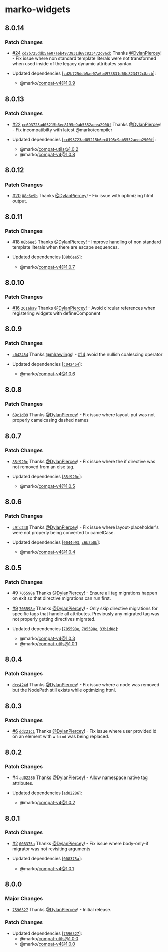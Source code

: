 # marko-widgets

## 8.0.14

### Patch Changes

- [#24](https://github.com/marko-js/compat/pull/24) [`cd2b725ddb5ae07a6b4973831d68c823472c8acb`](https://github.com/marko-js/compat/commit/cd2b725ddb5ae07a6b4973831d68c823472c8acb) Thanks [@DylanPiercey](https://github.com/DylanPiercey)! - Fix issue where non standard template literals were not transformed when used inside of the legacy dynamic attributes syntax.

- Updated dependencies [[`cd2b725ddb5ae07a6b4973831d68c823472c8acb`](https://github.com/marko-js/compat/commit/cd2b725ddb5ae07a6b4973831d68c823472c8acb)]:
  - @marko/compat-v4@1.0.9

## 8.0.13

### Patch Changes

- [#22](https://github.com/marko-js/compat/pull/22) [`cc693723ad05215b6ec8195c9ab5552aeea2900f`](https://github.com/marko-js/compat/commit/cc693723ad05215b6ec8195c9ab5552aeea2900f) Thanks [@DylanPiercey](https://github.com/DylanPiercey)! - Fix incompatibilty with latest @marko/compiler

- Updated dependencies [[`cc693723ad05215b6ec8195c9ab5552aeea2900f`](https://github.com/marko-js/compat/commit/cc693723ad05215b6ec8195c9ab5552aeea2900f)]:
  - @marko/compat-utils@1.0.2
  - @marko/compat-v4@1.0.8

## 8.0.12

### Patch Changes

- [#20](https://github.com/marko-js/compat/pull/20) [`88c6e9b`](https://github.com/marko-js/compat/commit/88c6e9b6d9f2fe09640e5b8db28fe469fc9fe1c6) Thanks [@DylanPiercey](https://github.com/DylanPiercey)! - Fix issue with optimizing html output.

## 8.0.11

### Patch Changes

- [#18](https://github.com/marko-js/compat/pull/18) [`08b6ee5`](https://github.com/marko-js/compat/commit/08b6ee58cbd51a6fee42a66df2180d92442e98f6) Thanks [@DylanPiercey](https://github.com/DylanPiercey)! - Improve handling of non standard template literals when there are escape sequences.

- Updated dependencies [[`08b6ee5`](https://github.com/marko-js/compat/commit/08b6ee58cbd51a6fee42a66df2180d92442e98f6)]:
  - @marko/compat-v4@1.0.7

## 8.0.10

### Patch Changes

- [#16](https://github.com/marko-js/compat/pull/16) [`261aba9`](https://github.com/marko-js/compat/commit/261aba9185d8c7d13e67a1c015280296d9c19fc2) Thanks [@DylanPiercey](https://github.com/DylanPiercey)! - Avoid circular references when registering widgets with defineComponent

## 8.0.9

### Patch Changes

- [`c042454`](https://github.com/marko-js/compat/commit/c0424540796edb2241575f333ff4d000a1dc7726) Thanks [@mlrawlings](https://github.com/mlrawlings)! - [#14](https://github.com/marko-js/compat/pull/14) avoid the nullish coalescing operator

- Updated dependencies [[`c042454`](https://github.com/marko-js/compat/commit/c0424540796edb2241575f333ff4d000a1dc7726)]:
  - @marko/compat-v4@1.0.6

## 8.0.8

### Patch Changes

- [`69c1d09`](https://github.com/marko-js/compat/commit/69c1d09af2047ec3c257f0caed24bcc54fb32727) Thanks [@DylanPiercey](https://github.com/DylanPiercey)! - Fix issue where layout-put was not properly camelcasing dashed names

## 8.0.7

### Patch Changes

- [`85f920c`](https://github.com/marko-js/compat/commit/85f920c22323cb0cd3c6a6da51d3e07dc14824c1) Thanks [@DylanPiercey](https://github.com/DylanPiercey)! - Fix issue where the if directive was not removed from an else tag.

- Updated dependencies [[`85f920c`](https://github.com/marko-js/compat/commit/85f920c22323cb0cd3c6a6da51d3e07dc14824c1)]:
  - @marko/compat-v4@1.0.5

## 8.0.6

### Patch Changes

- [`c9fc240`](https://github.com/marko-js/compat/commit/c9fc240f1579c90b27d279ab1da8365db42606f8) Thanks [@DylanPiercey](https://github.com/DylanPiercey)! - Fix issue where layout-placeholder's were not properly being converted to camelCase.

- Updated dependencies [[`0044e93`](https://github.com/marko-js/compat/commit/0044e93d26febfa14d153e3cd0aebc084351ff44), [`c6b3b0b`](https://github.com/marko-js/compat/commit/c6b3b0b92db74abc02f9d8976b65dc5c6c73ae9c)]:
  - @marko/compat-v4@1.0.4

## 8.0.5

### Patch Changes

- [#9](https://github.com/marko-js/compat/pull/9) [`705598e`](https://github.com/marko-js/compat/commit/705598ef6bb7d136c1d948d1639b7a14c2289f0c) Thanks [@DylanPiercey](https://github.com/DylanPiercey)! - Ensure all tag migrations happen on exit so that directive migrations can run first.

- [#9](https://github.com/marko-js/compat/pull/9) [`705598e`](https://github.com/marko-js/compat/commit/705598ef6bb7d136c1d948d1639b7a14c2289f0c) Thanks [@DylanPiercey](https://github.com/DylanPiercey)! - Only skip directive migrations for specific tags that handle all attributes. Previously any migrated tag was not properly getting directives migrated.

- Updated dependencies [[`705598e`](https://github.com/marko-js/compat/commit/705598ef6bb7d136c1d948d1639b7a14c2289f0c), [`705598e`](https://github.com/marko-js/compat/commit/705598ef6bb7d136c1d948d1639b7a14c2289f0c), [`33b1d0d`](https://github.com/marko-js/compat/commit/33b1d0d723c82ade65f27a31910120a29f522417)]:
  - @marko/compat-v4@1.0.3
  - @marko/compat-utils@1.0.1

## 8.0.4

### Patch Changes

- [`dcc424d`](https://github.com/marko-js/compat/commit/dcc424d174a78eaee1278fe53fd26e074cb339d9) Thanks [@DylanPiercey](https://github.com/DylanPiercey)! - Fix issue where a node was removed but the NodePath still exists while optimizing html.

## 8.0.3

### Patch Changes

- [#6](https://github.com/marko-js/compat/pull/6) [`dd221c1`](https://github.com/marko-js/compat/commit/dd221c1138ed7332301935b6195ccc9e91061372) Thanks [@DylanPiercey](https://github.com/DylanPiercey)! - Fix issue where user provided id on an element with `w-bind` was being replaced.

## 8.0.2

### Patch Changes

- [#4](https://github.com/marko-js/compat/pull/4) [`ad02286`](https://github.com/marko-js/compat/commit/ad02286bf28b66acafa1156dc381e61213be1456) Thanks [@DylanPiercey](https://github.com/DylanPiercey)! - Allow namespace native tag attributes.

- Updated dependencies [[`ad02286`](https://github.com/marko-js/compat/commit/ad02286bf28b66acafa1156dc381e61213be1456)]:
  - @marko/compat-v4@1.0.2

## 8.0.1

### Patch Changes

- [#2](https://github.com/marko-js/compat/pull/2) [`008375a`](https://github.com/marko-js/compat/commit/008375ad1926976462e4dfa56a712a4e22ba6293) Thanks [@DylanPiercey](https://github.com/DylanPiercey)! - Fix issue where body-only-if migrator was not revisiting arguments

- Updated dependencies [[`008375a`](https://github.com/marko-js/compat/commit/008375ad1926976462e4dfa56a712a4e22ba6293)]:
  - @marko/compat-v4@1.0.1

## 8.0.0

### Major Changes

- [`7596527`](https://github.com/marko-js/compat/commit/759652785293c56649165a3862c83ed5f1389d8f) Thanks [@DylanPiercey](https://github.com/DylanPiercey)! - Initial release.

### Patch Changes

- Updated dependencies [[`7596527`](https://github.com/marko-js/compat/commit/759652785293c56649165a3862c83ed5f1389d8f)]:
  - @marko/compat-utils@1.0.0
  - @marko/compat-v4@1.0.0
